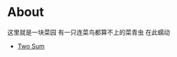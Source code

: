 # About
这里就是一块菜园 有一只连菜鸟都算不上的菜青虫 在此蠕动

* [Two Sum](https://github.com/frischkaese/LeetCode-Java/blob/master/code/Two%20Sum)
